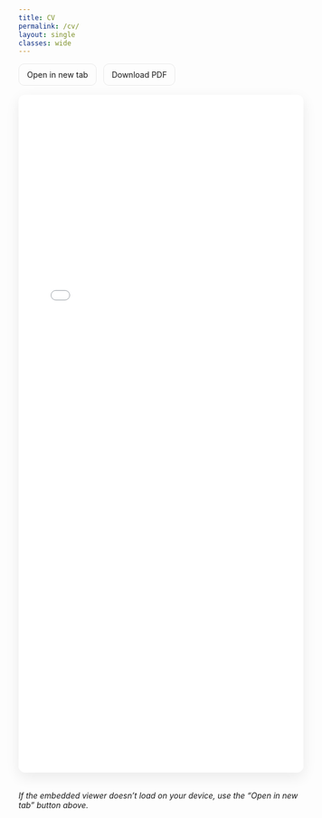 ```yaml
---
title: CV
permalink: /cv/
layout: single
classes: wide
---
```


<!-- Inline styles so the page is self-contained -->
<style>
  .cv-embed {
    position: relative;
    width: 100%;
    height: calc(100vh - 200px); /* leaves room for the theme header/footer */
    max-height: 1200px;
    margin: 1rem 0 2rem 0;
    border-radius: 12px;
    overflow: hidden;
    box-shadow: 0 8px 24px rgba(0,0,0,0.08);
  }
  .cv-embed iframe {
    position: absolute; inset: 0;
    width: 100%; height: 100%;
    border: 0;
  }
  .cv-actions {
    display: flex; gap: 12px; flex-wrap: wrap; align-items: center;
    margin-bottom: 0.75rem;
  }
  .btn {
    display: inline-block;
    padding: 10px 14px;
    border-radius: 10px;
    border: 1px solid rgba(0,0,0,0.08);
    text-decoration: none;
  }
</style>

<div class="cv-actions">
  <a class="btn" href="/files/Yingchu_Sun_CV.pdf" target="_blank" rel="noopener">Open in new tab</a>
  <a class="btn" href="/files/Yingchu_Sun_CV.pdf" download>Download PDF</a>
</div>

<div class="cv-embed">
  <iframe
    src="/files/Yingchu_Sun_CV.pdf#toolbar=1&navpanes=0&view=FitH"
    title="Yingchu Sun — CV">
  </iframe>
</div>

<p><em>If the embedded viewer doesn’t load on your device, use the “Open in new tab” button above.</em></p>

[//]: # ()
[//]: # ()
[//]: # ()
[//]: # (---)

[//]: # (layout: archive)

[//]: # (title: "CV")

[//]: # (permalink: /cv/)

[//]: # (author_profile: true)

[//]: # (redirect_from:)

[//]: # (  - /resume)

[//]: # (---)

[//]: # ()
[//]: # ({% include base_path %})

[//]: # ()
[//]: # (Education)

[//]: # (======)

[//]: # (* Ph.D in Electrical and Computer Engineering, Rice University , 2026 &#40;expected&#41;)

[//]: # (* M.S. in Electrical and Computer Engineering, Rice University , 2023)

[//]: # (* B.S. in Optoelectronic Information Science and Engineering, Zhejiang University , 2020)

[//]: # (* Minor: Advanced Class of Engineering Education, Chu Kochen Honors College &#40;CKC&#41; , 2020)

[//]: # ()
[//]: # (Work experience)

[//]: # (======)

[//]: # (* Spring 2021 - Current: Research Assistant)

[//]: # (  * Rice University)

[//]: # (  * Duties includes: Updates and improvements to template)

[//]: # (  * Supervisor: Dr.Lan Luan and Dr.Chong Xie)

[//]: # ()
[//]: # (* Fall 2015: Research Assistant)

[//]: # (  * GitHub University)

[//]: # (  * Duties included: Merging pull requests)

[//]: # (  * Supervisor: Professor Hub)

[//]: # ()
[//]: # (* Summer 2015: Research Assistant)

[//]: # (  * GitHub University)

[//]: # (  * Duties included: Tagging issues)

[//]: # (  * Supervisor: Professor Git)

[//]: # (  )
[//]: # (Skills)

[//]: # (======)

[//]: # (* Skill 1)

[//]: # (* Skill 2)

[//]: # (  * Sub-skill 2.1)

[//]: # (  * Sub-skill 2.2)

[//]: # (  * Sub-skill 2.3)

[//]: # (* Skill 3)

[//]: # ()
[//]: # (Publications)

[//]: # (======)

[//]: # (  <ul>{% for post in site.publications reversed %})

[//]: # (    {% include archive-single-cv.html %})

[//]: # (  {% endfor %}</ul>)

[//]: # ()
[//]: # (Teaching)

[//]: # (======)

[//]: # (  <ul>{% for post in site.teaching reversed %})

[//]: # (    {% include archive-single-cv.html %})

[//]: # (  {% endfor %}</ul>)

